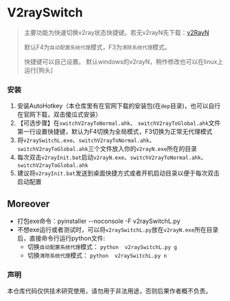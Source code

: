 # V2raySwitch 

> 主要功能为快速切换v2ray状态快捷键。若无v2rayN先下载：[v2RayN](https://github.com/2dust/v2rayN)
>
> 默认F4为`自动配置系统代理`模式，F3为`清除系统代理`模式。
>
> 快捷键可以自己设置。
> 默认windows的v2rayN，稍作修改也可以在linux上运行[狗头]

### 安装

1. 安装AutoHotkey（本仓库里有在官网下载的安装包(在`dep`目录)，也可以自行在官网下载，双击傻瓜式安装）
2. 【可选步骤】在`switchV2rayToNormal.ahk`、 `switchV2rayToGlobal.ahk`文件第一行设置快捷键，默认为F4切换为全局模式，F3切换为正常无代理模式
3. 将`v2raySwitchL.exe`、`switchV2rayToNormal.ahk`、 `switchV2rayToGlobal.ahk`三个文件放入你的`v2rayN.exe`所在的目录
4. 每次双击`v2rayInit.bat`启动`v2rayN.exe`、`switchV2rayToNormal.ahk`、 `switchV2rayToGlobal.ahk`
5. 建议将`v2rayInit.bat`发送到桌面快捷方式或者开机启动目录以便于每次双击启动配置


## Moreover

- 打包exe命令：pyinstaller --noconsole -F v2raySwitchL.py
- 不想exe运行或者测试时，可以将`v2raySwitchL.py`放在`v2rayN.exe`所在目录后，直接命令行运行python文件:
  - 切换`自动配置系统代理`模式： `python  v2raySwitchL.py g`  
  - 切换`清除系统代理`模式：  `python  v2raySwitchL.py n`

### 声明

本仓库代码仅供技术研究使用，请勿用于非法用途，否则后果作者概不负责。
